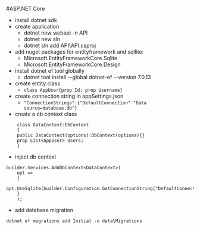 #ASP.NET Core
- install dotnet sdk
- create application
  - dotnet new webapi -n API
  - dotnet new sln
  - dotnet sln add API\API.csproj
- add nuget packages for entityframework and sqllite:
  - Microsoft.EntityFrameworkCore.Sqlite
  - Microsoft.EntityFrameworkCore.Design
- install dotnet ef tool globally
  - dotnet tool install --global dotnet-ef --version 7.0.13
- create entity class
  - `class AppUser{prop Id; prop Username}`
- create connection string in appSettings.json
  - `"ConnectionStrings":{"DefaultConnection":"Data source=database.db"}`
- create a db context class
```
    class DataContext:DbContext
    {
    public DataContext(options):DbContext(options){}
    prop List<AppUser> Users;
    }
```
- inject db context
```
builder.Services.AddDbContext<DataContext>(
    opt =>
    {
        opt.UseSqlite(builder.Configuration.GetConnectionString("DefaultConnection"));
    }
    );
```
- add database migration
```
dotnet ef migrations add Initial -o data\Migrations
```
